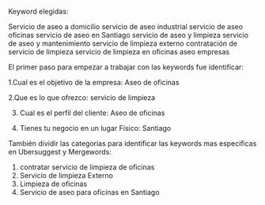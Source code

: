 Keyword elegidas:

Servicio de aseo a domicilio
servicio de aseo industrial
servicio de aseo oficinas
servicio de aseo en Santiago
servicio de aseo y limpieza
servicio de aseo y mantenimiento
servicio de limpieza externo
contratación de servicio de limpieza
servicio de limpieza en oficinas
aseo empresas 

El primer paso para empezar a trabajar con las keywords fue identificar:

1.Cual es el objetivo de la empresa:
Aseo de oficinas

2.Que es lo que ofrezco:
servicio de limpieza

3. Cual es el perfil del cliente:
Aseo de oficinas

4. Tienes tu negocio en un lugar Físico:
Santiago

También dividir las categorias para identificar las keywords mas especificas en Ubersuggest y Mergewords:

1. contratar servicio de limpieza de oficinas
2. Servicio de limpieza Externo
3. Limpieza de oficinas
4. Servicio de aseo para oficinas en Santiago



